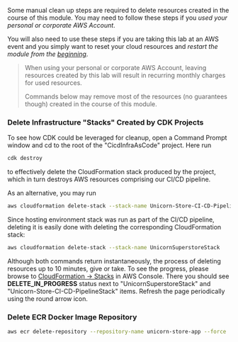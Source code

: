 <!--
+++
title = "Cleanup"
date = 2019-10-15T11:53:46-04:00
weight = 999
+++
-->

Some manual clean up steps are required to delete resources created in the course of this module. You may need to follow these steps if you *used your personal or corporate AWS Account*. 

You will also need to use these steps if you are taking this lab at an AWS event and you simply want to reset your cloud resources and *restart the module from the [beginning](./10-overview.html)*.

> When using your personal or corporate AWS Account, leaving resources created by this lab will result in recurring monthly charges for used resources.
> 
> Commands below may remove most of the resources (no guarantees though) created in the course of this module.

### Delete Infrastructure "Stacks" Created by CDK Projects

To see how CDK could be leveraged for cleanup, open a Command Prompt window and cd to the root of the "CicdInfraAsCode" project. Here run 
```bash
cdk destroy
```
to effectively delete the CloudFormation stack produced by the project, which in turn destroys AWS resources comprising our CI/CD pipeline.

As an alternative, you may run 
```bash
aws cloudformation delete-stack --stack-name Unicorn-Store-CI-CD-PipelineStack
```

Since hosting environment stack was run as part of the CI/CD pipeline, deleting it is easily done with deleting the corresponding CloudFormation stack:
```bash
aws cloudformation delete-stack --stack-name UnicornSuperstoreStack
```
Although both commands return instantaneously, the process of deleting resources up to 10 minutes, give or take. To see the progress, please browse to [CloudFormation -> Stacks](https://console.aws.amazon.com/cloudformation/home) in AWS Console. There you should see **DELETE_IN_PROGRESS** status next to "UnicornSuperstoreStack" and "Unicorn-Store-CI-CD-PipelineStack" items. Refresh the page periodically using the round arrow icon.

### Delete ECR Docker Image Repository

```bash
aws ecr delete-repository --repository-name unicorn-store-app --force
```
